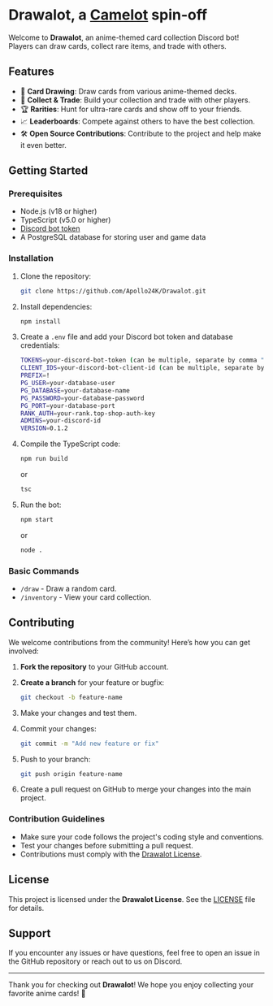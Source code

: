 # Drawalot, a [Camelot](https://rank.top/bot/camelot) spin-off

Welcome to **Drawalot**, an anime-themed card collection Discord bot! Players can draw cards, collect rare items, and trade with others.

## Features

- 🎴 **Card Drawing**: Draw cards from various anime-themed decks.
- 💎 **Collect & Trade**: Build your collection and trade with other players.
- 🏆 **Rarities**: Hunt for ultra-rare cards and show off to your friends.
- 📈 **Leaderboards**: Compete against others to have the best collection.
- 🛠️ **Open Source Contributions**: Contribute to the project and help make it even better.

## Getting Started

### Prerequisites

- Node.js (v18 or higher)
- TypeScript (v5.0 or higher)
- [Discord bot token](https://discord.com/developers/applications)
- A PostgreSQL database for storing user and game data

### Installation

1. Clone the repository:

    ```bash
    git clone https://github.com/Apollo24K/Drawalot.git
    ```

2. Install dependencies:

    ```bash
    npm install
    ```

3. Create a `.env` file and add your Discord bot token and database credentials:

    ```bash
    TOKENS=your-discord-bot-token (can be multiple, separate by comma ",")
    CLIENT_IDS=your-discord-bot-client-id (can be multiple, separate by comma ",")
    PREFIX=!
    PG_USER=your-database-user
    PG_DATABASE=your-database-name
    PG_PASSWORD=your-database-password
    PG_PORT=your-database-port
    RANK_AUTH=your-rank.top-shop-auth-key
    ADMINS=your-discord-id
    VERSION=0.1.2
    ```

4. Compile the TypeScript code:

    ```bash
    npm run build
    ```
    or
    ```bash
    tsc
    ```

5. Run the bot:

    ```bash
    npm start
    ```
    or
    ```bash
    node .
    ```

### Basic Commands

- `/draw` - Draw a random card.
- `/inventory` - View your card collection.

## Contributing

We welcome contributions from the community! Here’s how you can get involved:

1. **Fork the repository** to your GitHub account.
2. **Create a branch** for your feature or bugfix:
   
   ```bash
   git checkout -b feature-name
   ```

3. Make your changes and test them.
4. Commit your changes:

   ```bash
   git commit -m "Add new feature or fix"
   ```

5. Push to your branch:

   ```bash
   git push origin feature-name
   ```

6. Create a pull request on GitHub to merge your changes into the main project.

### Contribution Guidelines

- Make sure your code follows the project's coding style and conventions.
- Test your changes before submitting a pull request.
- Contributions must comply with the [Drawalot License](./LICENSE.txt).

## License

This project is licensed under the **Drawalot License**. See the [LICENSE](./LICENSE.txt) file for details.

## Support

If you encounter any issues or have questions, feel free to open an issue in the GitHub repository or reach out to us on Discord.

---

Thank you for checking out **Drawalot**! We hope you enjoy collecting your favorite anime cards! 🎴
